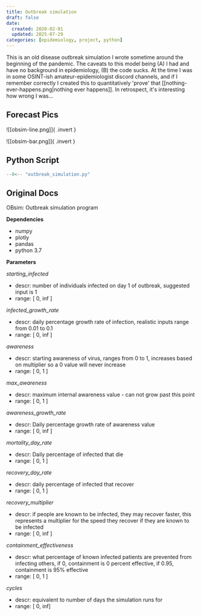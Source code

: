 ```yaml
---
title: Outbreak simulation
draft: false
date:
  created: 2020-02-01
  updated: 2025-07-29
categories: [epidemiology, project, python]
---
```


This is an old disease outbreak simulation I wrote sometime around the beginning of the pandemic. The caveats to this model being (A) I had and have no background in epidemiology, (B) the code sucks. At the time I was in some OSINT-ish amateur-epidemiologist discord channels, and if I remember correctly I created this to quantitatively 'prove' that [[nothing-ever-happens.png|nothing ever happens]]. In retrospect, it's interesting how wrong I was...

<!-- more -->

## Forecast Pics

![[obsim-line.png]]{ .invert }

![[obsim-bar.png]]{ .invert }


## Python Script

```python
--8<-- "outbreak_simulation.py"
```

## Original Docs

OBsim: Outbreak simulation program

**Dependencies**

- numpy
- plotly
- pandas
- python 3.7

**Parameters**

*starting_infected*

- descr: number of individuals infected on day 1 of outbreak, suggested input is 1
- range: [ 0, inf ]

*infected_growth_rate*

- descr: daily percentage growth rate of infection, realistic inputs range from 0.01 to 0.1
- range: [ 0, inf  ]

*awareness*

- descr: starting awareness of virus, ranges from 0 to 1, increases based on multiplier so a 0 value will never increase
- range: [ 0, 1 ]

*max_awareness*

- descr: maximum internal awareness value - can not grow past this point
- range: [ 0, 1 ]

*awareness_growth_rate*

- descr: Daily percentage growth rate of awareness value
- range: [ 0, inf ]
  
*mortality_day_rate*

- descr: Daily percentage of infected that die
- range: [ 0, 1 ]
  
*recovery_day_rate*

- descr: daily percentage of infected that recover
- range: [ 0, 1 ]
  
*recovery_multiplier*

- descr: if people are known to be infected, they may recover faster, this represents a multiplier for the speed they recover if they are known to be infected
- range: [ 0, inf ]
  
*containment_effectiveness*

- descr:  what percentage of known infected patients are prevented from infecting others, if 0, containment is 0 percent effective, if 0.95, containment is 95% effective
- range: [ 0, 1 ]

*cycles*

- descr: equivalent to number of days the simulation runs for
- range: [ 0, inf]




